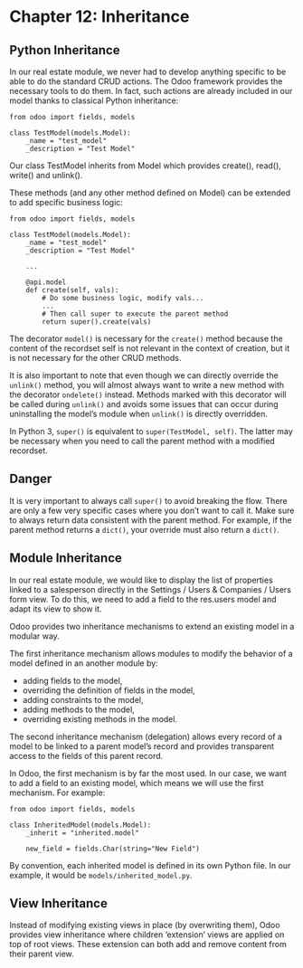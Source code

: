 # Chapter 12: Inheritance


## Python Inheritance

In our real estate module, we never had to develop anything specific to be able to do the standard CRUD actions. 
The Odoo framework provides the necessary tools to do them. In fact, such actions are already included in our model 
thanks to classical Python inheritance:
```
from odoo import fields, models

class TestModel(models.Model):
    _name = "test_model"
    _description = "Test Model"
```
Our class TestModel inherits from Model which provides create(), read(), write() and unlink().

These methods (and any other method defined on Model) can be extended to add specific business logic:
```
from odoo import fields, models

class TestModel(models.Model):
    _name = "test_model"
    _description = "Test Model"

    ...

    @api.model
    def create(self, vals):
        # Do some business logic, modify vals...
        ...
        # Then call super to execute the parent method
        return super().create(vals)
```
The decorator `model()` is necessary for the `create()` method because the content of the recordset self is not relevant 
in the context of creation, but it is not necessary for the other CRUD methods.

It is also important to note that even though we can directly override the `unlink()` method, you will 
almost always want to write a new method with the decorator `ondelete()` instead. 
Methods marked with this decorator will be called during `unlink()` and avoids some issues that can occur 
during uninstalling the model’s module when `unlink()` is directly overridden.

In Python 3, `super()` is equivalent to `super(TestModel, self)`. 
The latter may be necessary when you need to call the parent method with a modified recordset.

## Danger ##

 It is very important to always call `super()` to avoid breaking the flow. There are only a few very specific cases where you don’t want to call it.
Make sure to always return data consistent with the parent method. For example, if the parent method returns a `dict()`, 
 your override must also return a `dict()`.

## Module Inheritance

In our real estate module, we would like to display the list of properties linked to a salesperson directly in the 
Settings / Users & Companies / Users form view. 
To do this, we need to add a field to the res.users model and adapt its view to show it.

Odoo provides two inheritance mechanisms to extend an existing model in a modular way.

The first inheritance mechanism allows modules to modify the behavior of a model defined in an another module by:

- adding fields to the model, 
- overriding the definition of fields in the model, 
- adding constraints to the model, 
- adding methods to the model, 
- overriding existing methods in the model.

The second inheritance mechanism (delegation) allows every record of a model to be linked to a parent model’s record 
and provides transparent access to the fields of this parent record.

In Odoo, the first mechanism is by far the most used. In our case, we want to add a field to an existing model, 
which means we will use the first mechanism. For example:
```
from odoo import fields, models

class InheritedModel(models.Model):
    _inherit = "inherited.model"

    new_field = fields.Char(string="New Field")

```
By convention, each inherited model is defined in its own Python file. 
In our example, it would be `models/inherited_model.py`.


## View Inheritance
Instead of modifying existing views in place (by overwriting them), Odoo provides view inheritance where children 
‘extension’ views are applied on top of root views. 
These extension can both add and remove content from their parent view.




























